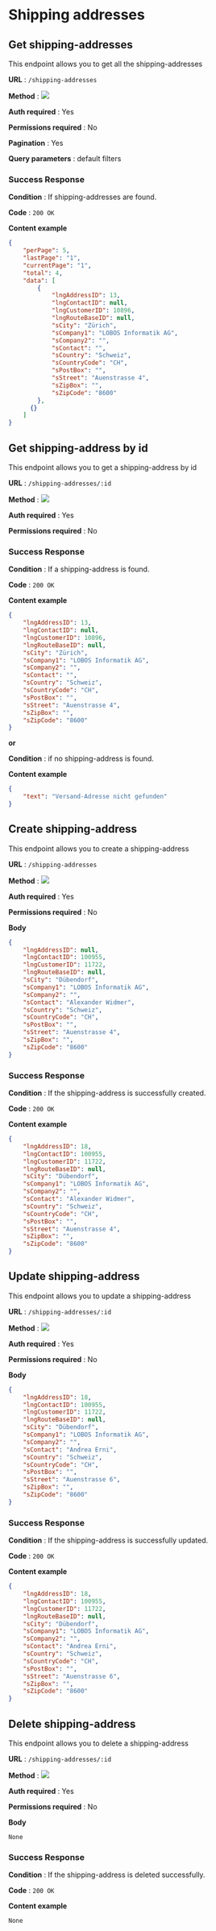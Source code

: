 # Shipping addresses

## Get shipping-addresses

This endpoint allows you to get all the shipping-addresses

**URL** : `/shipping-addresses`

**Method** : <img src="https://img.shields.io/badge/GET%20-%23323330.svg?&style=flat&color=green"/>

**Auth required** : Yes

**Permissions required** : No

**Pagination** : Yes

**Query parameters** : default filters

### Success Response

**Condition** : If shipping-addresses are found.

**Code** : `200 OK`

**Content example**

```json
{
    "perPage": 5,
    "lastPage": "1",
    "currentPage": "1",
    "total": 4,
    "data": [
        {
            "lngAddressID": 13,
            "lngContactID": null,
            "lngCustomerID": 10896,
            "lngRouteBaseID": null,
            "sCity": "Zürich",
            "sCompany1": "LOBOS Informatik AG",
            "sCompany2": "",
            "sContact": "",
            "sCountry": "Schweiz",
            "sCountryCode": "CH",
            "sPostBox": "",
            "sStreet": "Auenstrasse 4",
            "sZipBox": "",
            "sZipCode": "8600"
        },
      {}
    ]
}
```

## Get shipping-address by id

This endpoint allows you to get a shipping-address by id

**URL** : `/shipping-addresses/:id`

**Method** : <img src="https://img.shields.io/badge/GET%20-%23323330.svg?&style=flat&color=green"/>

**Auth required** : Yes

**Permissions required** : No

### Success Response

**Condition** : If a shipping-address is found.

**Code** : `200 OK`

**Content example**

```json
{
    "lngAddressID": 13,
    "lngContactID": null,
    "lngCustomerID": 10896,
    "lngRouteBaseID": null,
    "sCity": "Zürich",
    "sCompany1": "LOBOS Informatik AG",
    "sCompany2": "",
    "sContact": "",
    "sCountry": "Schweiz",
    "sCountryCode": "CH",
    "sPostBox": "",
    "sStreet": "Auenstrasse 4",
    "sZipBox": "",
    "sZipCode": "8600"
}
```

**or**

**Condition** : if no shipping-address is found.

**Content example**

```json
{
    "text": "Versand-Adresse nicht gefunden"
}
```


## Create shipping-address

This endpoint allows you to create a shipping-address

**URL** : `/shipping-addresses`

**Method** : <img src="https://img.shields.io/badge/POST%20-%23323330.svg?&style=flat&color=blue"/>

**Auth required** : Yes

**Permissions required** : No

**Body**

```json
{
    "lngAddressID": null,
    "lngContactID": 100955,
    "lngCustomerID": 11722,
    "lngRouteBaseID": null,
    "sCity": "Dübendorf",
    "sCompany1": "LOBOS Informatik AG",
    "sCompany2": "",
    "sContact": "Alexander Widmer",
    "sCountry": "Schweiz",
    "sCountryCode": "CH",
    "sPostBox": "",
    "sStreet": "Auenstrasse 4",
    "sZipBox": "",
    "sZipCode": "8600"
}
```

### Success Response

**Condition** : If the shipping-address is successfully created.

**Code** : `200 OK`

**Content example**

```json
{
    "lngAddressID": 18,
    "lngContactID": 100955,
    "lngCustomerID": 11722,
    "lngRouteBaseID": null,
    "sCity": "Dübendorf",
    "sCompany1": "LOBOS Informatik AG",
    "sCompany2": "",
    "sContact": "Alexander Widmer",
    "sCountry": "Schweiz",
    "sCountryCode": "CH",
    "sPostBox": "",
    "sStreet": "Auenstrasse 4",
    "sZipBox": "",
    "sZipCode": "8600"
}
```

## Update shipping-address

This endpoint allows you to update a shipping-address

**URL** : `/shipping-addresses/:id`

**Method** : <img src="https://img.shields.io/badge/PUT%20-%23323330.svg?&style=flat&color=yellow"/>

**Auth required** : Yes

**Permissions required** : No

**Body**

```json
{
    "lngAddressID": 18,
    "lngContactID": 100955,
    "lngCustomerID": 11722,
    "lngRouteBaseID": null,
    "sCity": "Dübendorf",
    "sCompany1": "LOBOS Informatik AG",
    "sCompany2": "",
    "sContact": "Andrea Erni",
    "sCountry": "Schweiz",
    "sCountryCode": "CH",
    "sPostBox": "",
    "sStreet": "Auenstrasse 6",
    "sZipBox": "",
    "sZipCode": "8600"
}
```

### Success Response

**Condition** : If the shipping-address is successfully updated.

**Code** : `200 OK`

**Content example**

```json
{
    "lngAddressID": 18,
    "lngContactID": 100955,
    "lngCustomerID": 11722,
    "lngRouteBaseID": null,
    "sCity": "Dübendorf",
    "sCompany1": "LOBOS Informatik AG",
    "sCompany2": "",
    "sContact": "Andrea Erni",
    "sCountry": "Schweiz",
    "sCountryCode": "CH",
    "sPostBox": "",
    "sStreet": "Auenstrasse 6",
    "sZipBox": "",
    "sZipCode": "8600"
}
```

## Delete shipping-address

This endpoint allows you to delete a shipping-address

**URL** : `/shipping-addresses/:id`

**Method** : <img src="https://img.shields.io/badge/DELETE%20-%23323330.svg?&style=flat&color=red"/>

**Auth required** : Yes

**Permissions required** : No

**Body**

```
None
```

### Success Response

**Condition** : If the shipping-address is deleted successfully.

**Code** : `200 OK`

**Content example**

```
None
```
